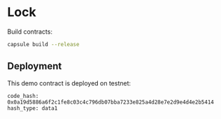 # Lock

Build contracts:

``` sh
capsule build --release
```

## Deployment

This demo contract is deployed on testnet:

```
code_hash: 0x0a19d5886a6f2c1fe8c03c4c796db07bba7233e825a4d28e7e2d9e4d4e2b5414
hash_type: data1
```
